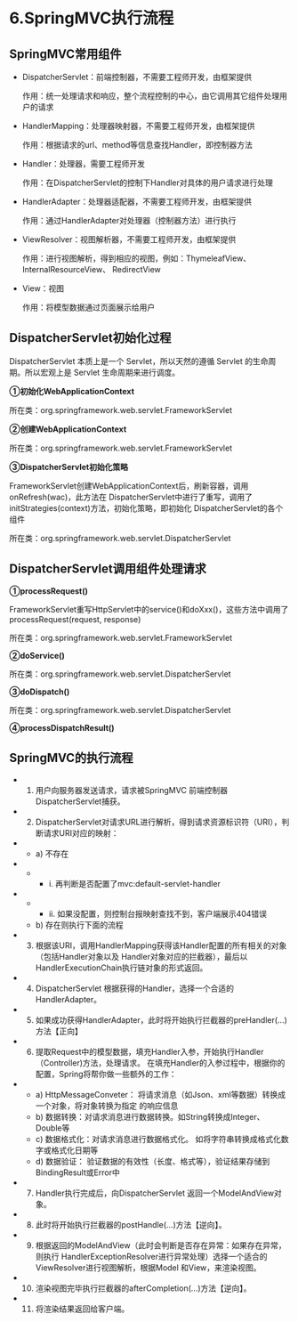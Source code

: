 # 6.SpringMVC执行流程

## SpringMVC常用组件

+ DispatcherServlet：前端控制器，不需要工程师开发，由框架提供 

  作用：统一处理请求和响应，整个流程控制的中心，由它调用其它组件处理用户的请求 

+ HandlerMapping：处理器映射器，不需要工程师开发，由框架提供 

  作用：根据请求的url、method等信息查找Handler，即控制器方法 

+ Handler：处理器，需要工程师开发 

  作用：在DispatcherServlet的控制下Handler对具体的用户请求进行处理 

+ HandlerAdapter：处理器适配器，不需要工程师开发，由框架提供 

  作用：通过HandlerAdapter对处理器（控制器方法）进行执行 

+ ViewResolver：视图解析器，不需要工程师开发，由框架提供 

  作用：进行视图解析，得到相应的视图，例如：ThymeleafView、InternalResourceView、 RedirectView 

+ View：视图 

  作用：将模型数据通过页面展示给用户 

## DispatcherServlet初始化过程 

DispatcherServlet 本质上是一个 Servlet，所以天然的遵循 Servlet 的生命周期。所以宏观上是 Servlet 生命周期来进行调度。 

**①初始化WebApplicationContext** 

所在类：org.springframework.web.servlet.FrameworkServlet 

**②创建WebApplicationContext** 

所在类：org.springframework.web.servlet.FrameworkServlet 

**③DispatcherServlet初始化策略** 

FrameworkServlet创建WebApplicationContext后，刷新容器，调用onRefresh(wac)，此方法在 DispatcherServlet中进行了重写，调用了initStrategies(context)方法，初始化策略，即初始化 DispatcherServlet的各个组件 

所在类：org.springframework.web.servlet.DispatcherServlet 

## DispatcherServlet调用组件处理请求

**①processRequest()** 

FrameworkServlet重写HttpServlet中的service()和doXxx()，这些方法中调用了 processRequest(request, response) 

所在类：org.springframework.web.servlet.FrameworkServlet 

**②doService()**  

所在类：org.springframework.web.servlet.DispatcherServlet 

**③doDispatch()**  

所在类：org.springframework.web.servlet.DispatcherServlet 

**④processDispatchResult()** 

## SpringMVC的执行流程 

+ 1) 用户向服务器发送请求，请求被SpringMVC 前端控制器 DispatcherServlet捕获。 
+ 2) DispatcherServlet对请求URL进行解析，得到请求资源标识符（URI），判断请求URI对应的映射： 
+ + a) 不存在 
+ + + i. 再判断是否配置了mvc:default-servlet-handler 
+ + + ii. 如果没配置，则控制台报映射查找不到，客户端展示404错误 
  + b) 存在则执行下面的流程 
+ 3) 根据该URI，调用HandlerMapping获得该Handler配置的所有相关的对象（包括Handler对象以及 Handler对象对应的拦截器），最后以HandlerExecutionChain执行链对象的形式返回。 
+ 4) DispatcherServlet 根据获得的Handler，选择一个合适的HandlerAdapter。 
+ 5) 如果成功获得HandlerAdapter，此时将开始执行拦截器的preHandler(…)方法【正向】 
+ 6) 提取Request中的模型数据，填充Handler入参，开始执行Handler（Controller)方法，处理请求。 在填充Handler的入参过程中，根据你的配置，Spring将帮你做一些额外的工作： 
+ + a) HttpMessageConveter： 将请求消息（如Json、xml等数据）转换成一个对象，将对象转换为指定 的响应信息 
  + b) 数据转换：对请求消息进行数据转换。如String转换成Integer、Double等 
  + c) 数据格式化：对请求消息进行数据格式化。 如将字符串转换成格式化数字或格式化日期等 
  + d) 数据验证： 验证数据的有效性（长度、格式等），验证结果存储到BindingResult或Error中 
+ 7) Handler执行完成后，向DispatcherServlet 返回一个ModelAndView对象。 
+ 8) 此时将开始执行拦截器的postHandle(...)方法【逆向】。 
+ 9) 根据返回的ModelAndView（此时会判断是否存在异常：如果存在异常，则执行 HandlerExceptionResolver进行异常处理）选择一个适合的ViewResolver进行视图解析，根据Model 和View，来渲染视图。 
+ 10) 渲染视图完毕执行拦截器的afterCompletion(…)方法【逆向】。 
+ 11) 将渲染结果返回给客户端。 